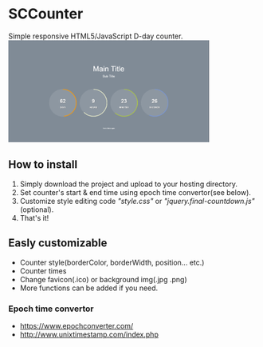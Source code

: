 # SCCounter
Simple responsive HTML5/JavaScript D-day counter.<br>
<img src="https://github.com/SoyaNyan/SCCounter/blob/master/demo.PNG" width="80%"></img>
## How to install
1. Simply download the project and upload to your hosting directory.
2. Set counter's start & end time using epoch time convertor(see below).
3. Customize style editing code *"style.css"* or *"jquery.final-countdown.js"*(optional).
4. That's it!
## Easly customizable
* Counter style(borderColor, borderWidth, position... etc.)
* Counter times
* Change favicon(.ico) or background img(.jpg .png)
* More functions can be added if you need.
### Epoch time convertor
* <https://www.epochconverter.com/>
* <http://www.unixtimestamp.com/index.php>
